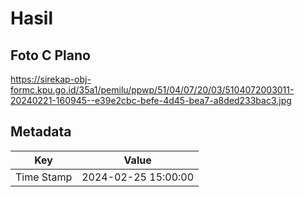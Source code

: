 # Hasil

## Foto C Plano

https://sirekap-obj-formc.kpu.go.id/35a1/pemilu/ppwp/51/04/07/20/03/5104072003011-20240221-160945--e39e2cbc-befe-4d45-bea7-a8ded233bac3.jpg


## Metadata

| Key        | Value               |
| ---------- | ------------------- |
| Time Stamp | 2024-02-25 15:00:00 |



